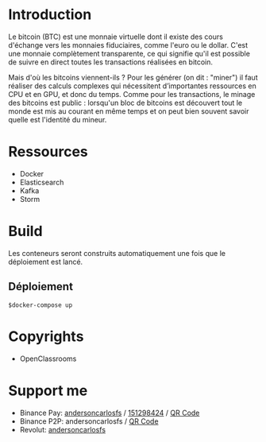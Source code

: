 # Introduction
Le bitcoin (BTC) est une monnaie virtuelle dont il existe des cours d'échange vers les monnaies fiduciaires, comme l'euro ou le dollar. C'est une monnaie complètement transparente, ce qui signifie qu'il est possible de suivre en direct toutes les transactions réalisées en bitcoin.

Mais d'où les bitcoins viennent-ils ? Pour les générer (on dit : "miner") il faut réaliser des calculs complexes qui nécessitent d’importantes ressources en CPU et en GPU, et donc du temps. Comme pour les transactions, le minage des bitcoins est public : lorsqu'un bloc de bitcoins est découvert tout le monde est mis au courant en même temps et on peut bien souvent savoir quelle est l'identité du mineur.

# Ressources
- Docker
- Elasticsearch
- Kafka 
- Storm

# Build
Les conteneurs seront construits automatiquement une fois que le déploiement est lancé.

## Déploiement
```
$docker-compose up
```

# Copyrights
- OpenClassrooms

# Support me

- Binance Pay: [andersoncarlosfs](https://app.binance.com/cn/qr/dplk69e279fff5e8445ea2060689c0d56291) / [151298424](https://app.binance.com/cn/qr/dplk69e279fff5e8445ea2060689c0d56291) / [QR Code](https://raw.githubusercontent.com/andersoncarlosfs/resume/main/assets/images/binance_pay.jpeg)
- Binance P2P: andersoncarlosfs / [QR Code](https://raw.githubusercontent.com/andersoncarlosfs/resume/main/assets/images/binance_p2p.jpeg)
- Revolut: [andersoncarlosfs](https://revolut.me/andersoncarlosfs) 

